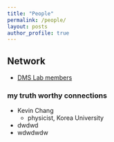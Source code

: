 ```yaml
---
title: "People"
permalink: /people/
layout: posts
author_profile: true
---
```


## Network 
- [DMS Lab members](https://dmslab-konkuk.github.io/people/)


### my truth worthy connections 
- Kevin Chang
  - physicist, Korea University
- dwdwd
- wdwdwdw


